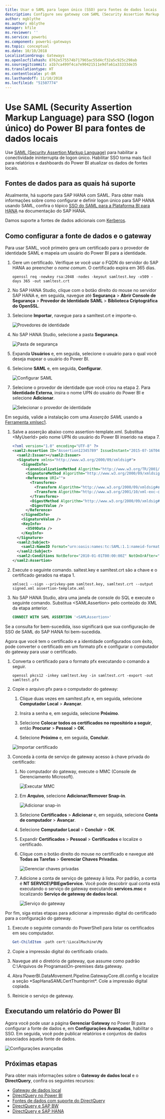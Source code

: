 ```yaml
---
title: Usar o SAML para logon único (SSO) para fontes de dados locais
description: Configure seu gateway com SAML (Security Assertion Markup Language) para habilitar SSO (logon único) do Power BI para fontes de dados locais.
author: mgblythe
ms.author: mblythe
manager: kfile
ms.reviewer: ''
ms.service: powerbi
ms.component: powerbi-gateways
ms.topic: conceptual
ms.date: 10/10/2018
LocalizationGroup: Gateways
ms.openlocfilehash: 8762e575574b717965ac55d4cf32a5c925c298ab
ms.sourcegitcommit: a1b7ca499f4ca7e90421511e9dfa61a33333de35
ms.translationtype: HT
ms.contentlocale: pt-BR
ms.lasthandoff: 11/10/2018
ms.locfileid: "51507774"
---
```

# <a name="use-security-assertion-markup-language-saml-for-single-sign-on-sso-from-power-bi-to-on-premises-data-sources"></a>Use SAML (Security Assertion Markup Language) para SSO (logon único) do Power BI para fontes de dados locais

Use [SAML (Security Assertion Markup Language)](https://www.onelogin.com/pages/saml) para habilitar a conectividade ininterrupta de logon único. Habilitar SSO torna mais fácil para relatórios e dashboards do Power BI atualizar os dados de fontes locais.

## <a name="supported-data-sources"></a>Fontes de dados para as quais há suporte

Atualmente, há suporte para SAP HANA com SAML. Para obter mais informações sobre como configurar e definir logon único para SAP HANA usando SAML, confira o tópico [SSO do SAML para a Plataforma BI para HANA](https://wiki.scn.sap.com/wiki/display/SAPHANA/SAML+SSO+for+BI+Platform+to+HANA) na documentação do SAP HANA.

Damos suporte a fontes de dados adicionais com [Kerberos](service-gateway-sso-kerberos.md).

## <a name="configuring-the-gateway-and-data-source"></a>Como configurar a fonte de dados e o gateway

Para usar SAML, você primeiro gera um certificado para o provedor de identidade SAML e mapeia um usuário do Power BI para a identidade.

1. Gere um certificado. Verifique se você usar o FQDN do servidor do SAP HANA ao preencher o *nome comum*. O certificado expira em 365 dias.

    ```
    openssl req -newkey rsa:2048 -nodes -keyout samltest.key -x509 -days 365 -out samltest.crt
    ```

1. No SAP HANA Studio, clique com o botão direito do mouse no servidor SAP HANA e, em seguida, navegue até **Segurança** > **Abrir Console de Segurança** > **Provedor de Identidade SAML**  >  **Biblioteca Criptográfica do OpenSSL**.

1. Selecione **Importar**, navegue para a samltest.crt e importe-o.

    ![Provedores de identidade](media/service-gateway-sso-saml/identity-providers.png)

1. No SAP HANA Studio, selecione a pasta **Segurança**.

    ![Pasta de segurança](media/service-gateway-sso-saml/security-folder.png)

1. Expanda **Usuários** e, em seguida, selecione o usuário para o qual você deseja mapear o usuário do Power BI.

1. Selecione **SAML** e, em seguida, **Configurar**.

    ![Configurar SAML](media/service-gateway-sso-saml/configure-saml.png)

1. Selecione o provedor de identidade que você criou na etapa 2. Para **Identidade Externa**, insira o nome UPN do usuário do Power BI e selecione **Adicionar**.

    ![Selecionar o provedor de identidade](media/service-gateway-sso-saml/select-identity-provider.png)

Em seguida, valide a instalação com uma *Asserção SAML* usando a [Ferramenta xmlsec1](http://sgros.blogspot.com/2013/01/signing-xml-document-using-xmlsec1.html).

1. Salve a asserção abaixo como assertion-template.xml. Substitua \<MyUserId\> pelo nome UPN do usuário do Power BI inserido na etapa 7.

    ```xml
    <?xml version="1.0" encoding="UTF-8" ?>
    <saml2:Assertion ID="Assertion12345789" IssueInstant="2015-07-16T04:47:49.858Z" Version="2.0" xmlns:saml2="urn:oasis:names:tc:SAML:2.0:assertion">
      <saml2:Issuer></saml2:Issuer> 
      <Signature xmlns="http://www.w3.org/2000/09/xmldsig#">
        <SignedInfo>
          <CanonicalizationMethod Algorithm="http://www.w3.org/TR/2001/REC-xml-c14n-20010315"/>
          <SignatureMethod Algorithm="http://www.w3.org/2000/09/xmldsig#rsa-sha1"/>
          <Reference URI="">
            <Transforms>
              <Transform Algorithm="http://www.w3.org/2000/09/xmldsig#enveloped-signature"/>
              <Transform Algorithm="http://www.w3.org/2001/10/xml-exc-c14n#"/>
            </Transforms>
            <DigestMethod Algorithm="http://www.w3.org/2000/09/xmldsig#sha1"/>
            <DigestValue />
          </Reference>
        </SignedInfo>
        <SignatureValue />
        <KeyInfo>
          <X509Data />
        </KeyInfo>
      </Signature>
      <saml2:Subject>
        <saml2:NameID Format="urn:oasis:names:tc:SAML:1.1:nameid-format:unspecified"><MyUserId></saml2:NameID>
      </saml2:Subject>
      <saml2:Conditions NotBefore="2010-01-01T00:00:00Z" NotOnOrAfter="2050-01-01T00:00:00Z"/>
    </saml2:Assertion>
    ```

1. Execute o seguinte comando. saltest.key e samltest.crt são a chave e o certificado gerados na etapa 1.

    ```
    xmlsec1 --sign --privkey-pem samltest.key, samltest.crt --output signed.xml assertion-template.xml
    ```

1. No SAP HANA Studio, abra uma janela de console do SQL e execute o seguinte comando. Substitua \<SAMLAssertion\> pelo conteúdo do XML da etapa anterior.

    ```SQL
    CONNECT WITH SAML ASSERTION '<SAMLAssertion>'
    ```

Se a consulta for bem-sucedida, isso significará que sua configuração de SSO de SAML do SAP HANA foi bem-sucedida.

Agora que você tem o certificado e a identidade configurados com êxito, pode converter o certificado em um formato pfx e configurar o computador do gateway para usar o certificado.

1. Converta o certificado para o formato pfx executando o comando a seguir.

    ```
    openssl pkcs12 -inkey samltest.key -in samltest.crt -export -out samltest.pfx
    ```

1. Copie o arquivo pfx para o computador do gateway:

    1. Clique duas vezes em samltest.pfx e, em seguida, selecione **Computador Local** > **Avançar**.

    1. Insira a senha e, em seguida, selecione **Próximo**.

    1. Selecione **Colocar todos os certificados no repositório a seguir**, então **Procurar** > **Pessoal** > **OK**.

    1. Selecione **Próximo** e, em seguida, **Concluir**.

    ![Importar certificado](media/service-gateway-sso-saml/import-certificate.png)

1. Conceda à conta de serviço de gateway acesso à chave privada do certificado:

    1. No computador do gateway, execute o MMC (Console de Gerenciamento Microsoft).

        ![Executar MMC](media/service-gateway-sso-saml/run-mmc.png)

    1. Em **Arquivo**, selecione **Adicionar/Remover Snap-in**.

        ![Adicionar snap-in](media/service-gateway-sso-saml/add-snap-in.png)

    1. Selecione **Certificados** > **Adicionar** e, em seguida, selecione **Conta de computador** > **Avançar**.

    1. Selecione **Computador Local** > **Concluir** > **OK**.

    1. Expandir **Certificados** > **Pessoal** > **Certificados** e localize o certificado.

    1. Clique com o botão direito do mouse no certificado e navegue até **Todas as Tarefas** > **Gerenciar Chaves Privadas**.

        ![Gerenciar chaves privadas](media/service-gateway-sso-saml/manage-private-keys.png)

    1. Adicione a conta de serviço de gateway à lista. Por padrão, a conta é **NT SERVICE\PBIEgwService.** Você pode descobrir qual conta está executando o serviço de gateway executando **services.msc** e localizando **Serviço de gateway de dados local**.

        ![Serviço do gateway](media/service-gateway-sso-saml/gateway-service.png)

Por fim, siga estas etapas para adicionar a impressão digital do certificado para a configuração do gateway.

1. Execute o seguinte comando do PowerShell para listar os certificados em seu computador.

    ```powershell
    Get-ChildItem -path cert:\LocalMachine\My
    ```
1. Copie a impressão digital do certificado criado.

1. Navegue até o diretório de gateway, que assume como padrão C:\Arquivos de Programas\On-premises data gateway.

1. Abra PowerBI.DataMovement.Pipeline.GatewayCore.dll.config e localize a seção \*SapHanaSAMLCertThumbprint\*. Cole a impressão digital copiada.

1. Reinicie o serviço de gateway.

## <a name="running-a-power-bi-report"></a>Executando um relatório do Power BI

Agora você pode usar a página **Gerenciar Gateway** no Power BI para configurar a fonte de dados e, em **Configurações Avançadas**, habilitar o SSO. Em seguida, você pode publicar relatórios e conjuntos de dados associados àquela fonte de dados.

![Configurações avançadas](media/service-gateway-sso-saml/advanced-settings.png)

## <a name="next-steps"></a>Próximas etapas

Para obter mais informações sobre o **Gateway de dados local** e o **DirectQuery**, confira os seguintes recursos:

* [Gateway de dados local](service-gateway-onprem.md)
* [DirectQuery no Power BI](desktop-directquery-about.md)
* [Fontes de dados com suporte do DirectQuery](desktop-directquery-data-sources.md)
* [DirectQuery e SAP BW](desktop-directquery-sap-bw.md)
* [DirectQuery e SAP HANA](desktop-directquery-sap-hana.md)